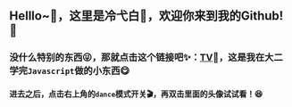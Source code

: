 ## Helllo~👋，这里是冷弋白👻，欢迎你来到我的Github! 🚀
### 没什么特别的东西😜，那就点击这个链接吧✨：[TV](lengyibai.gitee.io/tv)👾，这是我在大二学完`Javascript`做的小东西😋

#### 进去之后，点击右上角的`dance`模式开关🎬，再双击里面的头像试试看！😆
